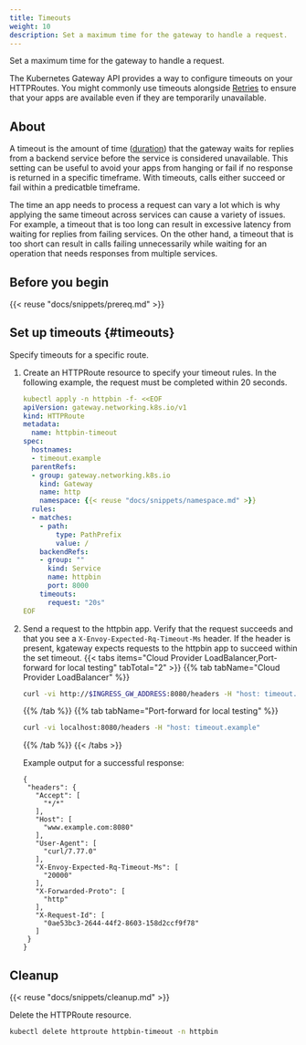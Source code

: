 ```yaml
---
title: Timeouts
weight: 10
description: Set a maximum time for the gateway to handle a request.
---
```


Set a maximum time for the gateway to handle a request.

The Kubernetes Gateway API provides a way to configure timeouts on your HTTPRoutes. You might commonly use timeouts alongside [Retries](../retry/) to ensure that your apps are available even if they are temporarily unavailable.

## About

A timeout is the amount of time ([duration](https://protobuf.dev/reference/protobuf/google.protobuf/#duration)) that the gateway waits for replies from a backend service before the service is considered unavailable. This setting can be useful to avoid your apps from hanging or fail if no response is returned in a specific timeframe. With timeouts, calls either succeed or fail within a predicatble timeframe.

The time an app needs to process a request can vary a lot which is why applying the same timeout across services can cause a variety of issues. For example, a timeout that is too long can result in excessive latency from waiting for replies from failing services. On the other hand, a timeout that is too short can result in calls failing unnecessarily while waiting for an operation that needs responses from multiple services.

## Before you begin

{{< reuse "docs/snippets/prereq.md" >}}

## Set up timeouts {#timeouts}
   
Specify timeouts for a specific route. 

1. Create an HTTPRoute resource to specify your timeout rules. In the following example, the request must be completed within 20 seconds.  
   ```yaml
   kubectl apply -n httpbin -f- <<EOF
   apiVersion: gateway.networking.k8s.io/v1
   kind: HTTPRoute
   metadata:
     name: httpbin-timeout
   spec:
     hostnames:
     - timeout.example
     parentRefs:
     - group: gateway.networking.k8s.io
       kind: Gateway
       name: http
       namespace: {{< reuse "docs/snippets/namespace.md" >}}
     rules:
     - matches: 
       - path:
           type: PathPrefix
           value: /
       backendRefs:
       - group: ""
         kind: Service
         name: httpbin
         port: 8000
       timeouts:
         request: "20s"
   EOF
   ```

2. Send a request to the httpbin app. Verify that the request succeeds and that you see a `X-Envoy-Expected-Rq-Timeout-Ms` header. If the header is present, kgateway expects requests to the httpbin app to succeed within the set timeout. 
   {{< tabs items="Cloud Provider LoadBalancer,Port-forward for local testing" tabTotal="2" >}}
   {{% tab tabName="Cloud Provider LoadBalancer" %}}
   ```sh
   curl -vi http://$INGRESS_GW_ADDRESS:8080/headers -H "host: timeout.example:8080"
   ```
   {{% /tab %}}
   {{% tab tabName="Port-forward for local testing" %}}
   ```sh
   curl -vi localhost:8080/headers -H "host: timeout.example"
   ```
   {{% /tab %}}
   {{< /tabs >}}

   Example output for a successful response: 
   ```console {hl_lines=[12,13]}
   {
    "headers": {
      "Accept": [
        "*/*"
      ],
      "Host": [
        "www.example.com:8080"
      ],
      "User-Agent": [
        "curl/7.77.0"
      ],
      "X-Envoy-Expected-Rq-Timeout-Ms": [
        "20000"
      ],
      "X-Forwarded-Proto": [
        "http"
      ],
      "X-Request-Id": [
        "0ae53bc3-2644-44f2-8603-158d2ccf9f78"
      ]
    }
   }
   ```

## Cleanup

{{< reuse "docs/snippets/cleanup.md" >}}

Delete the HTTPRoute resource.
   
```sh
kubectl delete httproute httpbin-timeout -n httpbin
```
